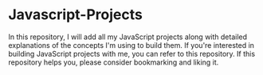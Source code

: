# Javascript-Projects
In this repository, I will add all my JavaScript projects along with detailed explanations of the concepts I'm using to build them. If you're interested in building JavaScript projects with me, you can refer to this repository. If this repository helps you, please consider bookmarking and liking it.

